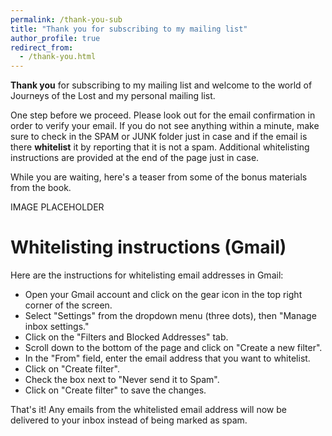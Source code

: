 ```yaml
---
permalink: /thank-you-sub
title: "Thank you for subscribing to my mailing list"
author_profile: true
redirect_from:
  - /thank-you.html
---
```


**Thank you** for subscribing to my mailing list and welcome to the world of Journeys of the Lost and my personal mailing list.

One step before we proceed. Please look out for the email confirmation in order to verify your email. If you do not see anything within a minute, make sure to check in the SPAM or JUNK folder just in case and if the email is there **whitelist** it by reporting that it is not a spam. Additional whitelisting instructions are provided at the end of the page just in case.

While you are waiting, here's a teaser from some of the bonus materials from the book.

IMAGE PLACEHOLDER


# Whitelisting instructions (Gmail)

Here are the instructions for whitelisting email addresses in Gmail:

- Open your Gmail account and click on the gear icon in the top right corner of the screen.
- Select "Settings" from the dropdown menu (three dots), then "Manage inbox settings."
- Click on the "Filters and Blocked Addresses" tab.
- Scroll down to the bottom of the page and click on "Create a new filter".
- In the "From" field, enter the email address that you want to whitelist.
- Click on "Create filter".
- Check the box next to "Never send it to Spam".
- Click on "Create filter" to save the changes.

That's it! Any emails from the whitelisted email address will now be delivered to your inbox instead of being marked as spam.

